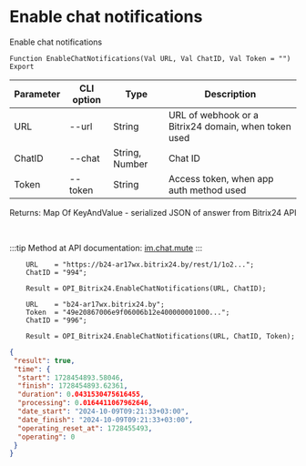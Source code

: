 ﻿---
sidebar_position: 12
---

# Enable chat notifications
 Enable chat notifications



`Function EnableChatNotifications(Val URL, Val ChatID, Val Token = "") Export`

  | Parameter | CLI option | Type | Description |
  |-|-|-|-|
  | URL | --url | String | URL of webhook or a Bitrix24 domain, when token used |
  | ChatID | --chat | String, Number | Chat ID |
  | Token | --token | String | Access token, when app auth method used |

  
  Returns:  Map Of KeyAndValue - serialized JSON of answer from Bitrix24 API

<br/>

:::tip
Method at API documentation: [im.chat.mute](https://dev.1c-bitrix.ru/learning/course/?COURSE_ID=93&LESSON_ID=11473)
:::
<br/>


```bsl title="Code example"
    URL    = "https://b24-ar17wx.bitrix24.by/rest/1/1o2...";
    ChatID = "994";

    Result = OPI_Bitrix24.EnableChatNotifications(URL, ChatID);

    URL    = "b24-ar17wx.bitrix24.by";
    Token  = "49e20867006e9f06006b12e400000001000...";
    ChatID = "996";

    Result = OPI_Bitrix24.EnableChatNotifications(URL, ChatID, Token);
```
 



```json title="Result"
{
 "result": true,
 "time": {
  "start": 1728454893.58046,
  "finish": 1728454893.62361,
  "duration": 0.0431530475616455,
  "processing": 0.0164411067962646,
  "date_start": "2024-10-09T09:21:33+03:00",
  "date_finish": "2024-10-09T09:21:33+03:00",
  "operating_reset_at": 1728455493,
  "operating": 0
 }
}
```
